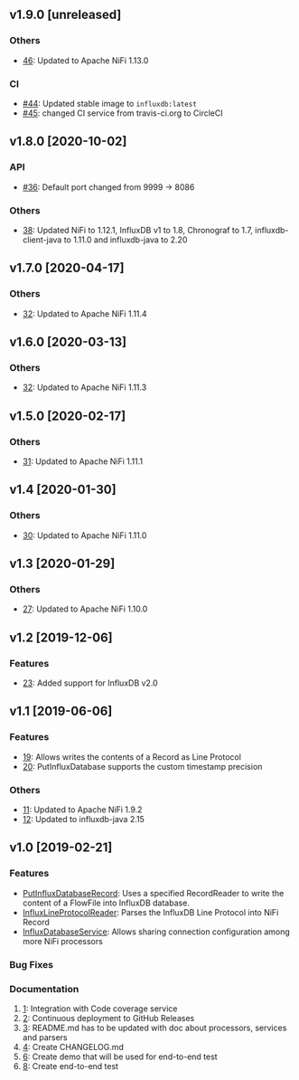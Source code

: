 ## v1.9.0 [unreleased]

### Others
* [46](https://github.com/influxdata/nifi-influxdb-bundle/pull/46): Updated to Apache NiFi 1.13.0

### CI
* [#44](https://github.com/influxdata/nifi-influxdb-bundle/pull/44): Updated stable image to `influxdb:latest`
* [#45](https://github.com/influxdata/nifi-influxdb-bundle/pull/45): changed CI service from travis-ci.org to CircleCI

## v1.8.0 [2020-10-02]

### API
* [#36](https://github.com/influxdata/nifi-influxdb-bundle/pull/36): Default port changed from 9999 -> 8086

### Others
* [38](https://github.com/influxdata/nifi-influxdb-bundle/pull/38): Updated NiFi to 1.12.1, InfluxDB v1 to 1.8, Chronograf to 1.7, influxdb-client-java to 1.11.0 and influxdb-java to 2.20

## v1.7.0 [2020-04-17]

### Others
* [32](https://github.com/influxdata/nifi-influxdb-bundle/pull/33): Updated to Apache NiFi 1.11.4

## v1.6.0 [2020-03-13]

### Others
* [32](https://github.com/influxdata/nifi-influxdb-bundle/pull/32): Updated to Apache NiFi 1.11.3

## v1.5.0 [2020-02-17]    

### Others
* [31](https://github.com/influxdata/nifi-influxdb-bundle/pull/31): Updated to Apache NiFi 1.11.1

## v1.4 [2020-01-30]    

### Others
* [30](https://github.com/influxdata/nifi-influxdb-bundle/pull/30): Updated to Apache NiFi 1.11.0

## v1.3 [2020-01-29]

### Others
* [27](https://github.com/influxdata/nifi-influxdb-bundle/pull/27): Updated to Apache NiFi 1.10.0

## v1.2 [2019-12-06]

### Features

* [23](https://github.com/influxdata/nifi-influxdb-bundle/issues/23): Added support for InfluxDB v2.0

## v1.1 [2019-06-06]

### Features

* [19](https://github.com/influxdata/nifi-influxdb-bundle#influxlineprotocolrecordsetwriter): Allows writes the contents of a Record as Line Protocol
* [20](https://github.com/influxdata/nifi-influxdb-bundle#putinfluxdatabase): PutInfluxDatabase supports the custom timestamp precision

### Others
* [11](https://github.com/influxdata/nifi-influxdb-bundle/issues/11): Updated to Apache NiFi 1.9.2
* [12](https://github.com/influxdata/nifi-influxdb-bundle/issues/13): Updated to influxdb-java 2.15

## v1.0 [2019-02-21]

### Features
* [PutInfluxDatabaseRecord](https://github.com/influxdata/nifi-influxdb-bundle#putinfluxdatabaserecord): Uses a specified RecordReader to write the content of a FlowFile into InfluxDB database.
* [InfluxLineProtocolReader](https://github.com/influxdata/nifi-influxdb-bundle#influxlineprotocolreader): Parses the InfluxDB Line Protocol into NiFi Record
* [InfluxDatabaseService](https://github.com/influxdata/nifi-influxdb-bundle#influxdatabaseservice): Allows sharing connection configuration among more NiFi processors

### Bug Fixes

### Documentation
1. [1](https://github.com/influxdata/nifi-influxdb-bundle/issues/1): Integration with Code coverage service
1. [2](https://github.com/influxdata/nifi-influxdb-bundle/issues/2): Continuous deployment to GitHub Releases
1. [3](https://github.com/influxdata/nifi-influxdb-bundle/issues/3): README.md has to be updated with doc about processors, services and parsers
1. [4](https://github.com/influxdata/nifi-influxdb-bundle/issues/4): Create CHANGELOG.md
1. [6](https://github.com/influxdata/nifi-influxdb-bundle/issues/6): Create demo that will be used for end-to-end test
1. [8](https://github.com/influxdata/nifi-influxdb-bundle/issues/8): Create end-to-end test

